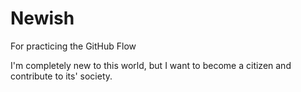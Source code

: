 # Newish
For practicing the GitHub Flow


I'm completely new to this world, but I want to become a citizen and contribute to its' society.
